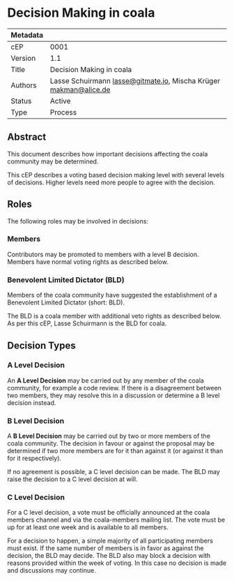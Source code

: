 Decision Making in coala
========================

|Metadata|                                                                    |
|--------|--------------------------------------------------------------------|
|cEP     |0001                                                                |
|Version |1.1                                                                 |
|Title   |Decision Making in coala                                            |
|Authors |Lasse Schuirmann <lasse@gitmate.io>, Mischa Krüger <makman@alice.de>|
|Status  |Active                                                              |
|Type    |Process                                                             |

Abstract
--------

This document describes how important decisions affecting the coala community
may be determined.

This cEP describes a voting based decision making level with several levels
of decisions. Higher levels need more people to agree with the decision.

Roles
-----

The following roles may be involved in decisions:

### Members

Contributors may be promoted to members with a level B decision. Members have
normal voting rights as described below.

### Benevolent Limited Dictator (BLD)

Members of the coala community have suggested the establishment of a Benevolent
Limited Dictator (short: BLD).

The BLD is a coala member with additional veto rights as described below. As
per this cEP, Lasse Schuirmann is the BLD for coala.

Decision Types
--------------

### A Level Decision

An **A Level Decision** may be carried out by any member of the coala
community, for example a code review. If there is a disagreement between two
members, they may resolve this in a discussion or determine a B level decision
instead.

### B Level Decision

A **B Level Decision** may be carried out by two or more members of the coala
community. The decision in favour or against the proposal may be determined if
two more members are for it than against it (or against it than for it
respectively).

If no agreement is possible, a C level decision can be made. The BLD may raise
the decision to a C level decision at will.

### C Level Decision

For a C level decision, a vote must be officially announced at the coala
members channel and via the coala-members mailing list. The vote must be up for
at least one week and is available to all members.

For a decision to happen, a simple majority of all participating members must
exist. If the same number of members is in favor as against the decision, the
BLD may decide. The BLD also may block a decision with reasons provided within
the week of voting. In this case no decision is made and discussions may
continue.
